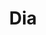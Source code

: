 ---
title: "Dia"
url: /ciudad-autonoma-de-buenos-aires/dia-avenida-cabildo-3/
shop: supermercado
---